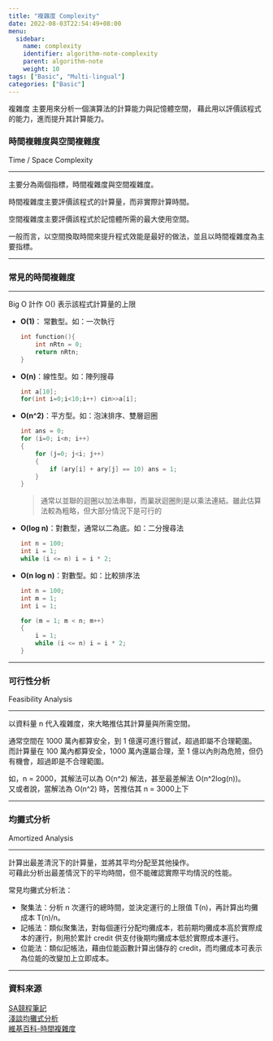 ```yaml
---
title: "複雜度 Complexity"
date: 2022-08-03T22:54:49+08:00
menu:
  sidebar:
    name: complexity
    identifier: algorithm-note-complexity
    parent: algorithm-note
    weight: 10
tags: ["Basic", "Multi-lingual"]
categories: ["Basic"]
---
```


複雜度 主要用來分析一個演算法的計算能力與記憶體空間，
藉此用以評價該程式的能力，進而提升其計算能力。

### 時間複雜度與空間複雜度
Time / Space Complexity  
****
主要分為兩個指標，時間複雜度與空間複雜度。  
  
時間複雜度主要評價該程式的計算量，而非實際計算時間。  
  
空間複雜度主要評價該程式於記憶體所需的最大使用空間。  
  
一般而言，以空間換取時間來提升程式效能是最好的做法，並且以時間複雜度為主要指標。
****
### 常見的時間複雜度
****

Big O 計作 O() 表示該程式計算量的上限
  - **O(1)**： 常數型。如：一次執行
    ```C++
    int function(){
        int nRtn = 0;
        return nRtn;
    }
    ```
  - **O(n)**：線性型。如：陣列搜尋
    ```C++
    int a[10];
    for(int i=0;i<10;i++) cin>>a[i];
    ```
  - **O(n^2)**：平方型。如：泡沫排序、雙層迴圈
    ```C++
    int ans = 0;
    for (i=0; i<n; i++)
    {
        for (j=0; j<i; j++)
        {
            if (ary[i] + ary[j] == 10) ans = 1;
        }
    }
    ```
    > 通常以並聯的迴圈以加法串聯，而巢狀迴圈則是以乘法連結。雖此估算法較為粗略，但大部分情況下是可行的
  - **O(log n)**：對數型，通常以二為底。如：二分搜尋法
    ```C++
    int n = 100;
    int i = 1;
    while (i <= n) i = i * 2;
    ```
  - **O(n log n)**：對數型。如：比較排序法
    ```C++
    int n = 100;
    int m = 1;
    int i = 1;

    for (m = 1; m < n; m++)
    {
        i = 1;
        while (i <= n) i = i * 2;
    }
    ```
****
### 可行性分析 
Feasibility Analysis  
****

以資料量 n 代入複雜度，來大略推估其計算量與所需空間。  

通常空間在 1000 萬內都算安全，到 1 億還可進行嘗試，超過即屬不合理範圍。  
而計算量在 100 萬內都算安全，1000 萬內還屬合理，至 1 億以內則為危險，但仍有機會，超過即是不合理範圍。  

如，n = 2000，其解法可以為 O(n^2) 解法，甚至最差解法 O(n^2log(n))。  
又或者說，當解法為 O(n^2) 時，苦推估其 n = 3000上下

****
### 均攤式分析 
Amortized Analysis
****

計算出最差清況下的計算量，並將其平均分配至其他操作。  
可藉此分析出最差情況下的平均時間，但不能確認實際平均情況的性能。

常見均攤式分析法：  
- 聚集法：分析 n 次運行的總時間，並決定運行的上限值 T(n)，再計算出均攤成本 T(n)/n。
- 記帳法：類似聚集法，對每個運行分配均攤成本，若前期均攤成本高於實際成本的運行，則用於累計 credit 供支付後期均攤成本低於實際成本運行。
- 位能法：類似記帳法，藉由位能函數計算出儲存的 credit，而均攤成本可表示為位能的改變加上立即成本。
****

### 資料來源
[SA競程筆記](https://hackmd.io/@sa072686/cp/%2FDI86xDw0T0uvqhXwLCHkAw#%E5%A6%82%E4%BD%95%E5%88%86%E6%9E%90%E7%A8%8B%E5%BC%8F%E6%95%88%E8%83%BD%EF%BC%9A%E8%A4%87%E9%9B%9C%E5%BA%A6-Complexity)  
[淺談均攤式分析](https://s311354.github.io/Louis.github.io/2022/01/19/%E6%B7%BA%E8%AB%87%E5%9D%87%E6%94%A4%E5%88%86%E6%9E%90/)  
[維基百科-時間複雜度](https://zh.wikipedia.org/zh-tw/%E6%97%B6%E9%97%B4%E5%A4%8D%E6%9D%82%E5%BA%A6)
